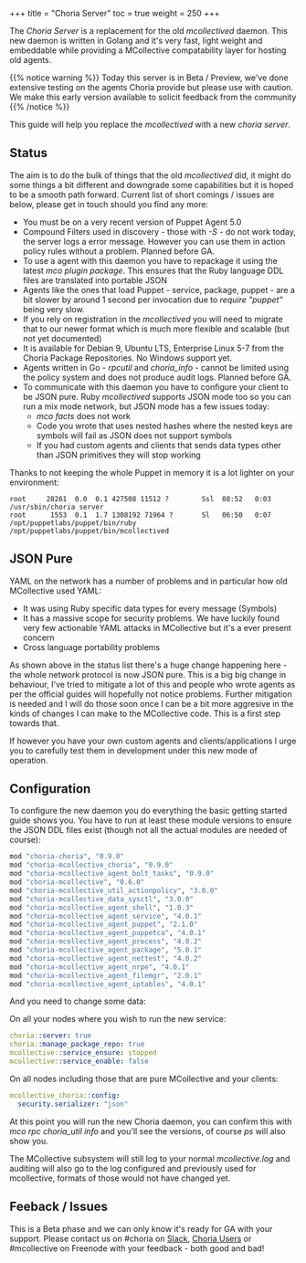 +++
title = "Choria Server"
toc = true
weight = 250
+++

The *Choria Server* is a replacement for the old *mcollectived* daemon.  This new daemon is written in Golang and it's very fast, light weight and embeddable while providing a MCollective compatability layer for hosting old agents.

{{% notice warning %}}
Today this server is in Beta / Preview, we've done extensive testing on the agents Choria provide but please use with caution.  We make this early version available to solicit feedback from the community
{{% /notice %}}

This guide will help you replace the *mcollectived* with a new *choria server*.

## Status

The aim is to do the bulk of things that the old *mcollectived* did, it might do some things a bit different and downgrade some capabilities but it is hoped to be a smooth path forward.  Current list of short comings / issues are below, please get in touch should you find any more:

  * You must be on a very recent version of Puppet Agent 5.0
  * Compound Filters used in discovery - those with _-S_ - do not work today, the server logs a error message.  However you can use them in action policy rules without a problem.  Planned before GA.
  * To use a agent with this daemon you have to repackage it using the latest _mco plugin package_. This ensures that the Ruby language DDL files are translated into portable JSON
  * Agents like the ones that load Puppet - service, package, puppet - are a bit slower by around 1 second per invocation due to _require "puppet"_ being very slow.
  * If you rely on registration in the *mcollectived* you will need to migrate that to our newer format which is much more flexible and scalable (but not yet documented)
  * It is available for Debian 9, Ubuntu LTS, Enterprise Linux 5-7 from the Choria Package Repositories.  No Windows support yet.
  * Agents written in Go - *rpcutil* and *choria_info* - cannot be limited using the policy system and does not produce audit logs.  Planned before GA.
  * To communicate with this daemon you have to configure your client to be JSON pure.  Ruby *mcollectived* supports JSON mode too so you can run a mix mode network, but JSON mode has a few issues today:
    * _mco facts_ does not work
    * Code you wrote that uses nested hashes where the nested keys are symbols will fail as JSON does not support symbols
    * If you had custom agents and clients that sends data types other than JSON primitives they will stop working

Thanks to not keeping the whole Puppet in memory it is a lot lighter on your environment:

```
root     28261  0.0  0.1 427508 11512 ?        Ssl  08:52   0:03 /usr/sbin/choria server
root      1553  0.1  1.7 1308192 71964 ?       Sl   06:50   0:07 /opt/puppetlabs/puppet/bin/ruby /opt/puppetlabs/puppet/bin/mcollectived
```

## JSON Pure

YAML on the network has a number of problems and in particular how old MCollective used YAML:

  * It was using Ruby specific data types for every message (Symbols)
  * It has a massive scope for security problems.  We have luckily found very few actionable YAML attacks in MCollective but it's a ever present concern
  * Cross language portability problems

As shown above in the status list there's a huge change happening here - the whole network protocol is now JSON pure.  This is a big big change in behaviour, I've tried to mitigate a lot of this and people who wrote agents as per the official guides will hopefully not notice problems. Further mitigation is needed and I will do those soon once I can be a bit more aggresive in the kinds of changes I can make to the MCollective code. This is a first step towards that.

If however you have your own custom agents and clients/applications I urge you to carefully test them in development under this new mode of operation.

## Configuration

To configure the new daemon you do everything the basic getting started guide shows you. You have to run at least these module versions to ensure the JSON DDL files exist (though not all the actual modules are needed of course):

```ruby
mod "choria-choria", "0.9.0"
mod "choria-mcollective_choria", "0.9.0"
mod "choria-mcollective_agent_bolt_tasks", "0.9.0"
mod "choria-mcollective", "0.6.0"
mod "choria-mcollective_util_actionpolicy", "3.0.0"
mod "choria-mcollective_data_sysctl", "3.0.0"
mod "choria-mcollective_agent_shell", "1.0.3"
mod "choria-mcollective_agent_service", "4.0.1"
mod "choria-mcollective_agent_puppet", "2.1.0"
mod "choria-mcollective_agent_puppetca", "4.0.1"
mod "choria-mcollective_agent_process", "4.0.2"
mod "choria-mcollective_agent_package", "5.0.1"
mod "choria-mcollective_agent_nettest", "4.0.2"
mod "choria-mcollective_agent_nrpe", "4.0.1"
mod "choria-mcollective_agent_filemgr", "2.0.1"
mod "choria-mcollective_agent_iptables", "4.0.1"
```

And you need to change some data:

On all your nodes where you wish to run the new service:

```yaml
choria::server: true
choria::manage_package_repo: true
mcollective::service_ensure: stopped
mcollective::service_enable: false
```

On all nodes including those that are pure MCollective and your clients:

```yaml
mcollective_choria::config:
  security.serializer: "json"
```

At this point you will run the new Choria daemon, you can confirm this with *mco rpc choria_util info* and you'll see the versions, of course *ps* will also show you.

The MCollective subsystem will still log to your normal *mcollective.log* and auditing will also go to the log configured and previously used for mcollective, formats of those would not have changed yet.

## Feeback / Issues

This is a Beta phase and we can only know it's ready for GA with your support.  Please contact us on #choria on [Slack](http://slack.puppet.com), [Choria Users](https://groups.google.com/forum/#!forum/choria-users) or #mcollective on Freenode with your feedback - both good and bad!
